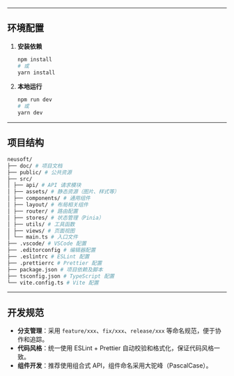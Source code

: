 
---

## 环境配置

1. **安装依赖**

   ```bash
   npm install
   # 或
   yarn install
   ```

2. **本地运行**

   ```bash
   npm run dev
   # 或
   yarn dev
   ```

---
## 项目结构
```bash
neusoft/
├── doc/ # 项目文档
├── public/ # 公共资源
├── src/
│ ├── api/ # API 请求模块
│ ├── assets/ # 静态资源（图片、样式等）
│ ├── components/ # 通用组件
│ ├── layout/ # 布局相关组件
│ ├── router/ # 路由配置
│ ├── stores/ # 状态管理（Pinia）
│ ├── utils/ # 工具函数
│ ├── views/ # 页面视图
│ └── main.ts # 入口文件
├── .vscode/ # VSCode 配置
├── .editorconfig # 编辑器配置
├── .eslintrc # ESLint 配置
├── .prettierrc # Prettier 配置
├── package.json # 项目依赖及脚本
├── tsconfig.json # TypeScript 配置
└── vite.config.ts # Vite 配置

```

---

## 开发规范

- **分支管理**：采用 `feature/xxx`、`fix/xxx`、`release/xxx` 等命名规范，便于协作和追踪。
- **代码风格**：统一使用 ESLint + Prettier 自动校验和格式化，保证代码风格一致。
- **组件开发**：推荐使用组合式 API，组件命名采用大驼峰（PascalCase）。
